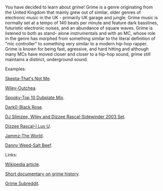 You have decided to learn about grime! Grime is a genre originating from the
United Kingdom that mainly grew out of similar, older genres of electronic music
in the UK - primarily UK garage and jungle. Grime music is normally set at a
tempo of 140 beats per minute and feature dark basslines, futuristic electronic
noises, and an abundance of square waves. Grime is listened to both as stand-
alone instrumentals and with an MC, whose role in the genre has morphed from
something similar to the literal definition of "mic controller" to something
very similar to a modern hip-hop rapper. Grime is known for being fast,
agressive, and hard hitting and although many MCs have moved closer and closer
to a hip-hop sound, grime still maintains a distinct, underground sound.

Examples:

[Skepta-That's Not Me](https://www.youtube.com/watch?v=dyONbqggasY).

[Wiley-Outchea](https://soundcloud.com/richard-kylea-cowie/wiley-outchea).

[Spooky-Top 10 Dubplate Mix](https://soundcloud.com/factmag/dj-spooky-top-10-dubplate-mix).

[Dark0-Black Rose](https://www.youtube.com/watch?v=-irjIr2jBlM).

[DJ Slimzee, Wiley and Dizzee Rascal-Sidewinder 2003 Set](https://www.youtube.com/watch?v=2IzqD-z8trY).

[Dizzee Rascal-I Luv U](https://www.youtube.com/watch?v=YH0KWX2a8zY).

[Jammz-The World](https://soundcloud.com/iamgrime/jammz-iag001-b1-the-world).

[Danny Weed-Salt Beef](https://www.youtube.com/watch?v=LvBIazVjdn8).

Links:

[Wikipedia article](https://en.wikipedia.org/wiki/Grime_music).

[Short documentary on grime history](http://bit.ly/1ulCD4c).

[Grime Subreddit](https://www.reddit.com/r/grime).
